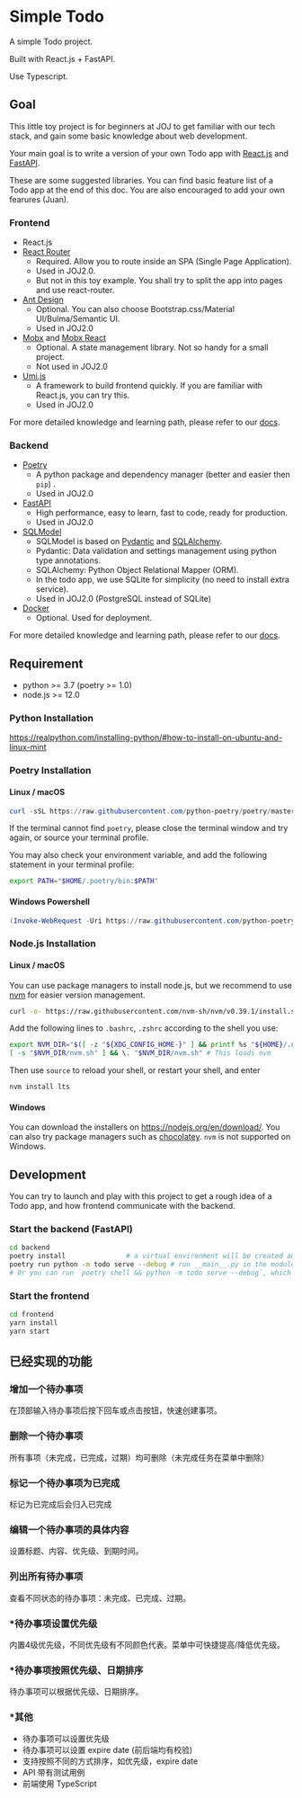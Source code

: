 # Simple Todo

A simple Todo project.

Built with React.js + FastAPI.

Use Typescript.

## Goal

This little toy project is for beginners at JOJ to get familiar with our tech stack, and gain some basic knowledge about web development.

Your main goal is to write a version of your own Todo app with [React.js](https://reactjs.org/) and [FastAPI](https://fastapi.tiangolo.com/).

These are some suggested libraries. You can find basic feature list of a Todo app at the end of this doc. You are also encouraged to add your own fearures (Juan).

### Frontend

* React.js
* [React Router](https://reactrouter.com/)
  * Required. Allow you to route inside an SPA (Single Page Application).
  * Used in JOJ2.0.
  * But not in this toy example. You shall try to split the app into pages and use react-router.
* [Ant Design](https://ant.design/index-cn)
  * Optional. You can also choose Bootstrap.css/Material UI/Bulma/Semantic UI.
  * Used in JOJ2.0
* [Mobx](https://mobx.js.org/README.html) and [Mobx React](https://github.com/mobxjs/mobx-react)
  * Optional. A state management library. Not so handy for a small project.
  * Not used in JOJ2.0
* [Umi.js](https://umijs.org/zh-CN)
  * A framework to build frontend quickly. If you are familiar with React.js, you can try this.
  * Used in JOJ2.0

For more detailed knowledge and learning path, please refer to our [docs](https://joint-online-judge.github.io/cattle/).

### Backend

* [Poetry](https://python-poetry.org/)
  * A python package and dependency manager (better and easier then `pip`) .
  * Used in JOJ2.0
* [FastAPI](https://fastapi.tiangolo.com/)
  * High performance, easy to learn, fast to code, ready for production.
  * Used in JOJ2.0
* [SQLModel](https://sqlmodel.tiangolo.com/)
  * SQLModel is based on [Pydantic](https://pydantic-docs.helpmanual.io/) and [SQLAlchemy](https://www.sqlalchemy.org/).
  * Pydantic: Data validation and settings management using python type annotations.
  * SQLAlchemy: Python Object Relational Mapper (ORM).
  * In the todo app, we use SQLite for simplicity (no need to install extra service).
  * Used in JOJ2.0 (PostgreSQL instead of SQLite)
* [Docker](https://docs.docker.com/get-started/overview/)
  * Optional. Used for deployment.

For more detailed knowledge and learning path, please refer to our [docs](https://joint-online-judge.github.io/horse/).


## Requirement

* python >= 3.7 (poetry >= 1.0)
* node.js >= 12.0

### Python Installation

https://realpython.com/installing-python/#how-to-install-on-ubuntu-and-linux-mint

### Poetry Installation

#### Linux / macOS

```powershell
curl -sSL https://raw.githubusercontent.com/python-poetry/poetry/master/get-poetry.py | python -
```

If the terminal cannot find `poetry`, please close the terminal window and try again, or source your terminal profile.

You may also check your environment variable, and add the following statement in your terminal profile:

```bash
export PATH="$HOME/.poetry/bin:$PATH"
```

#### Windows Powershell

```powershell
(Invoke-WebRequest -Uri https://raw.githubusercontent.com/python-poetry/poetry/master/get-poetry.py -UseBasicParsing).Content | python -
```

### Node.js Installation

#### Linux / macOS

You can use package managers to install node.js, but we recommend to use [nvm](https://nodejs.org/en/download/) for easier version management.

```bash
curl -o- https://raw.githubusercontent.com/nvm-sh/nvm/v0.39.1/install.sh | bash
```

Add the following lines to `.bashrc`, `.zshrc` according to the shell you use:
```bash
export NVM_DIR="$([ -z "${XDG_CONFIG_HOME-}" ] && printf %s "${HOME}/.nvm" || printf %s "${XDG_CONFIG_HOME}/nvm")"
[ -s "$NVM_DIR/nvm.sh" ] && \. "$NVM_DIR/nvm.sh" # This loads nvm
```

Then use `source` to reload your shell, or restart your shell, and enter
```bash
nvm install lts
```

#### Windows

You can download the installers on https://nodejs.org/en/download/. You can also try package managers such as [chocolatey](https://chocolatey.org/). `nvm` is not supported on Windows.



## Development

You can try to launch and play with this project to get a rough idea of a Todo app, and how frontend communicate with the backend.


### Start the backend (FastAPI)

```bash
cd backend
poetry install               # a virtual environment will be created automatically
poetry run python -m todo serve --debug # run __main__.py in the module "todo" in debug mode (enable auto reloading), using the poetry environment
# Or you can run `poetry shell && python -m todo serve --debug`, which may activate cmd in windows
```

### Start the frontend
```bash
cd frontend
yarn install
yarn start
```

## 已经实现的功能

### 增加一个待办事项

在顶部输入待办事项后按下回车或点击按钮，快速创建事项。

### 删除一个待办事项

所有事项（未完成，已完成，过期）均可删除（未完成任务在菜单中删除）

### 标记一个待办事项为已完成

标记为已完成后会归入已完成

### 编辑一个待办事项的具体内容

设置标题、内容、优先级、到期时间。

### 列出所有待办事项

查看不同状态的待办事项：未完成、已完成、过期。

### *待办事项设置优先级

内置4级优先级，不同优先级有不同颜色代表。菜单中可快捷提高/降低优先级。

### *待办事项按照优先级、日期排序

待办事项可以根据优先级、日期排序。


### *其他

* 待办事项可以设置优先级
* 待办事项可以设置 expire date (前后端均有校验)
* 支持按照不同的方式排序，如优先级，expire date
* API 带有测试用例
* 前端使用 TypeScript
